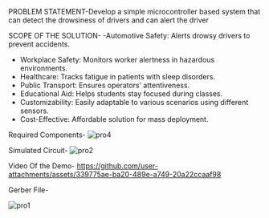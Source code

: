 PROBLEM STATEMENT-Develop a simple microcontroller based system that can detect the drowsiness of drivers and can alert the driver


SCOPE OF THE SOLUTION-
-Automotive Safety: Alerts drowsy drivers to prevent accidents.  
- Workplace Safety: Monitors worker alertness in hazardous environments.  
- Healthcare: Tracks fatigue in patients with sleep disorders.  
- Public Transport: Ensures operators’ attentiveness.  
- Educational Aid: Helps students stay focused during classes.  
- Customizability: Easily adaptable to various scenarios using different sensors.  
- Cost-Effective: Affordable solution for mass deployment.

Required Components-
![pro4](https://github.com/user-attachments/assets/79c1a518-79aa-46ec-8921-fe7c1612de3a)


















Simulated Circuit-
![pro2](https://github.com/user-attachments/assets/d1ca2ff8-c31b-4736-b4d5-47b7f25fac50)




























Video Of the Demo-
https://github.com/user-attachments/assets/339775ae-ba20-489e-a749-20a22ccaaf98























Gerber File-

![pro1](https://github.com/user-attachments/assets/25bc4cd0-033c-4d50-a64a-9e0b65316ad4)



























